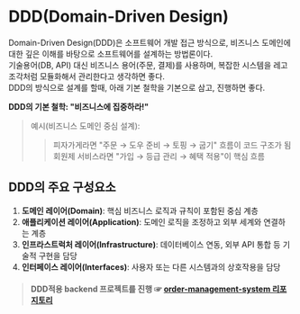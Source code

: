 # DDD(Domain-Driven Design)
Domain-Driven Design(DDD)은 소프트웨어 개발 접근 방식으로, 비즈니스 도메인에 대한 깊은 이해를 바탕으로 소프트웨어를 설계하는 방법론이다. <br> 
기술용어(DB, API) 대신 비즈니스 용어(주문, 결제)를 사용하며, 복잡한 시스템을 레고 조각처럼 모듈화해서 관리한다고 생각하면 좋다. <br>
DDD의 방식으로 설계를 할때, 아래 기본 철학을 기본으로 삼고, 진행하면 좋다. <br>

<b>DDD의 기본 철학: "비즈니스에 집중하라!"</b>

> 예시(비즈니스 도메인 중심 설계):
> > 피자가게라면 "주문 → 도우 준비 → 토핑 → 굽기" 흐름이 코드 구조가 됨 <br>
> > 회원제 서비스라면 "가입 → 등급 관리 → 혜택 적용"이 핵심 흐름

## DDD의 주요 구성요소
1. <b>도메인 레이어(Domain)</b>: 핵심 비즈니스 로직과 규칙이 포함된 중심 계층
2. <b>애플리케이션 레이어(Application)</b>: 도메인 로직을 조정하고 외부 세계와 연결하는 계층
3. <b>인프라스트럭처 레이어(Infrastructure)</b>: 데이터베이스 연동, 외부 API 통합 등 기술적 구현을 담당
4. <b>인터페이스 레이어(Interfaces)</b>: 사용자 또는 다른 시스템과의 상호작용을 담당

> #### DDD적용 backend 프로젝트를 진행 ☞ [order-management-system 리포지토리](https://github.com/hyungoo7703/order-management-system)